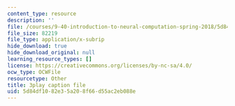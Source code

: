 ```yaml
---
content_type: resource
description: ''
file: /courses/9-40-introduction-to-neural-computation-spring-2018/5d84df1082e35a208f66d55ac2eb088e_KXnHxZdn8NU.vtt
file_size: 82219
file_type: application/x-subrip
hide_download: true
hide_download_original: null
learning_resource_types: []
license: https://creativecommons.org/licenses/by-nc-sa/4.0/
ocw_type: OCWFile
resourcetype: Other
title: 3play caption file
uid: 5d84df10-82e3-5a20-8f66-d55ac2eb088e
---
```

